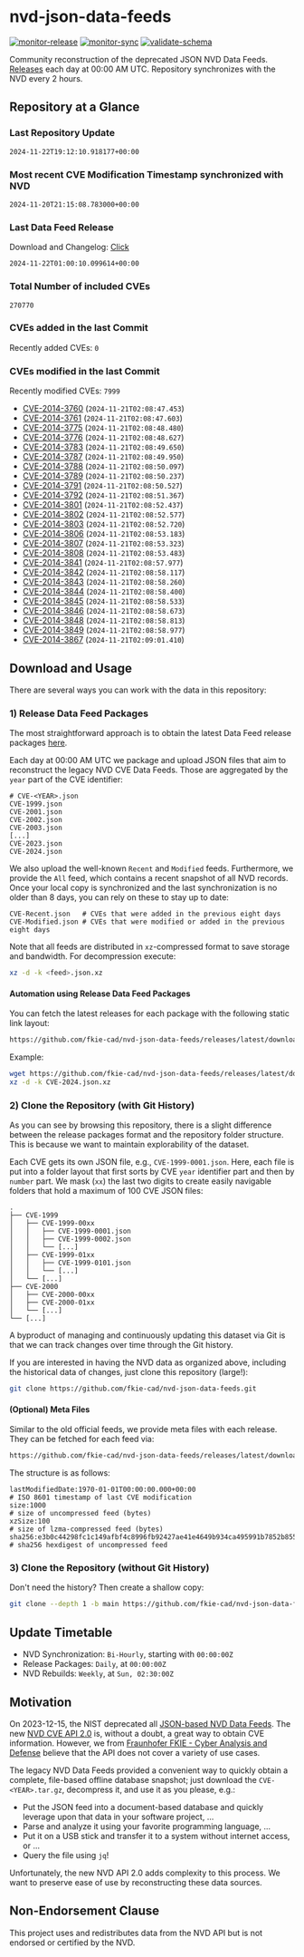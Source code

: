 # nvd-json-data-feeds

[![monitor-release](https://github.com/fkie-cad/nvd-json-data-feeds/actions/workflows/monitor_release.yml/badge.svg)](https://github.com/fkie-cad/nvd-json-data-feeds/actions/workflows/monitor_release.yml)
[![monitor-sync](https://github.com/fkie-cad/nvd-json-data-feeds/actions/workflows/monitor_sync.yml/badge.svg)](https://github.com/fkie-cad/nvd-json-data-feeds/actions/workflows/monitor_sync.yml)
[![validate-schema](https://github.com/fkie-cad/nvd-json-data-feeds/actions/workflows/validate_schema.yml/badge.svg)](https://github.com/fkie-cad/nvd-json-data-feeds/actions/workflows/validate_schema.yml)

Community reconstruction of the deprecated JSON NVD Data Feeds.
[Releases](https://github.com/fkie-cad/nvd-json-data-feeds/releases/latest) each day at 00:00 AM UTC.
Repository synchronizes with the NVD every 2 hours.

## Repository at a Glance

### Last Repository Update

```plain
2024-11-22T19:12:10.918177+00:00
```

### Most recent CVE Modification Timestamp synchronized with NVD

```plain
2024-11-20T21:15:08.783000+00:00
```

### Last Data Feed Release

Download and Changelog: [Click](https://github.com/fkie-cad/nvd-json-data-feeds/releases/latest)

```plain
2024-11-22T01:00:10.099614+00:00
```

### Total Number of included CVEs

```plain
270770
```

### CVEs added in the last Commit

Recently added CVEs: `0`



### CVEs modified in the last Commit

Recently modified CVEs: `7999`

- [CVE-2014-3760](CVE-2014/CVE-2014-37xx/CVE-2014-3760.json) (`2024-11-21T02:08:47.453`)
- [CVE-2014-3761](CVE-2014/CVE-2014-37xx/CVE-2014-3761.json) (`2024-11-21T02:08:47.603`)
- [CVE-2014-3775](CVE-2014/CVE-2014-37xx/CVE-2014-3775.json) (`2024-11-21T02:08:48.480`)
- [CVE-2014-3776](CVE-2014/CVE-2014-37xx/CVE-2014-3776.json) (`2024-11-21T02:08:48.627`)
- [CVE-2014-3783](CVE-2014/CVE-2014-37xx/CVE-2014-3783.json) (`2024-11-21T02:08:49.650`)
- [CVE-2014-3787](CVE-2014/CVE-2014-37xx/CVE-2014-3787.json) (`2024-11-21T02:08:49.950`)
- [CVE-2014-3788](CVE-2014/CVE-2014-37xx/CVE-2014-3788.json) (`2024-11-21T02:08:50.097`)
- [CVE-2014-3789](CVE-2014/CVE-2014-37xx/CVE-2014-3789.json) (`2024-11-21T02:08:50.237`)
- [CVE-2014-3791](CVE-2014/CVE-2014-37xx/CVE-2014-3791.json) (`2024-11-21T02:08:50.527`)
- [CVE-2014-3792](CVE-2014/CVE-2014-37xx/CVE-2014-3792.json) (`2024-11-21T02:08:51.367`)
- [CVE-2014-3801](CVE-2014/CVE-2014-38xx/CVE-2014-3801.json) (`2024-11-21T02:08:52.437`)
- [CVE-2014-3802](CVE-2014/CVE-2014-38xx/CVE-2014-3802.json) (`2024-11-21T02:08:52.577`)
- [CVE-2014-3803](CVE-2014/CVE-2014-38xx/CVE-2014-3803.json) (`2024-11-21T02:08:52.720`)
- [CVE-2014-3806](CVE-2014/CVE-2014-38xx/CVE-2014-3806.json) (`2024-11-21T02:08:53.183`)
- [CVE-2014-3807](CVE-2014/CVE-2014-38xx/CVE-2014-3807.json) (`2024-11-21T02:08:53.323`)
- [CVE-2014-3808](CVE-2014/CVE-2014-38xx/CVE-2014-3808.json) (`2024-11-21T02:08:53.483`)
- [CVE-2014-3841](CVE-2014/CVE-2014-38xx/CVE-2014-3841.json) (`2024-11-21T02:08:57.977`)
- [CVE-2014-3842](CVE-2014/CVE-2014-38xx/CVE-2014-3842.json) (`2024-11-21T02:08:58.117`)
- [CVE-2014-3843](CVE-2014/CVE-2014-38xx/CVE-2014-3843.json) (`2024-11-21T02:08:58.260`)
- [CVE-2014-3844](CVE-2014/CVE-2014-38xx/CVE-2014-3844.json) (`2024-11-21T02:08:58.400`)
- [CVE-2014-3845](CVE-2014/CVE-2014-38xx/CVE-2014-3845.json) (`2024-11-21T02:08:58.533`)
- [CVE-2014-3846](CVE-2014/CVE-2014-38xx/CVE-2014-3846.json) (`2024-11-21T02:08:58.673`)
- [CVE-2014-3848](CVE-2014/CVE-2014-38xx/CVE-2014-3848.json) (`2024-11-21T02:08:58.813`)
- [CVE-2014-3849](CVE-2014/CVE-2014-38xx/CVE-2014-3849.json) (`2024-11-21T02:08:58.977`)
- [CVE-2014-3867](CVE-2014/CVE-2014-38xx/CVE-2014-3867.json) (`2024-11-21T02:09:01.410`)


## Download and Usage

There are several ways you can work with the data in this repository:

### 1) Release Data Feed Packages

The most straightforward approach is to obtain the latest Data Feed release packages [here](https://github.com/fkie-cad/nvd-json-data-feeds/releases/latest).

Each day at 00:00 AM UTC we package and upload JSON files that aim to reconstruct the legacy NVD CVE Data Feeds.
Those are aggregated by the `year` part of the CVE identifier:

```
# CVE-<YEAR>.json
CVE-1999.json
CVE-2001.json
CVE-2002.json
CVE-2003.json
[...]
CVE-2023.json
CVE-2024.json
```

We also upload the well-known `Recent` and `Modified` feeds.
Furthermore, we provide the `All` feed, which contains a recent snapshot of all NVD records.
Once your local copy is synchronized and the last synchronization is no older than 8 days, you can rely on these to stay up to date:

```plain
CVE-Recent.json   # CVEs that were added in the previous eight days
CVE-Modified.json # CVEs that were modified or added in the previous eight days
```

Note that all feeds are distributed in `xz`-compressed format to save storage and bandwidth.
For decompression execute:

```sh
xz -d -k <feed>.json.xz
```

#### Automation using Release Data Feed Packages

You can fetch the latest releases for each package with the following static link layout:

```sh
https://github.com/fkie-cad/nvd-json-data-feeds/releases/latest/download/CVE-<YEAR>.json.xz
```

Example:

```sh
wget https://github.com/fkie-cad/nvd-json-data-feeds/releases/latest/download/CVE-2024.json.xz
xz -d -k CVE-2024.json.xz
```

### 2) Clone the Repository (with Git History)

As you can see by browsing this repository, there is a slight difference between the release packages format and the repository folder structure.
This is because we want to maintain explorability of the dataset.

Each CVE gets its own JSON file, e.g., `CVE-1999-0001.json`.
Here, each file is put into a folder layout that first sorts by CVE `year` identifier part and then by `number` part.
We mask (`xx`) the last two digits to create easily navigable folders that hold a maximum of 100 CVE JSON files:

```plain
.
├── CVE-1999
│   ├── CVE-1999-00xx
│   │   ├── CVE-1999-0001.json
│   │   ├── CVE-1999-0002.json
│   │   └── [...]
│   ├── CVE-1999-01xx
│   │   ├── CVE-1999-0101.json
│   │   └── [...]
│   └── [...]
├── CVE-2000
│   ├── CVE-2000-00xx
│   ├── CVE-2000-01xx
│   └── [...]
└── [...]
```

A byproduct of managing and continuously updating this dataset via Git is that we can track changes over time through the Git history.

If you are interested in having the NVD data as organized above, including the historical data of changes, just clone this repository (large!):

```sh
git clone https://github.com/fkie-cad/nvd-json-data-feeds.git
```

#### (Optional) Meta Files

Similar to the old official feeds, we provide meta files with each release. They can be fetched for each feed via:

```sh
https://github.com/fkie-cad/nvd-json-data-feeds/releases/latest/download/CVE-<YEAR>.meta
```

The structure is as follows:

```plain
lastModifiedDate:1970-01-01T00:00:00.000+00:00                          # ISO 8601 timestamp of last CVE modification
size:1000                                                               # size of uncompressed feed (bytes)
xzSize:100                                                              # size of lzma-compressed feed (bytes)
sha256:e3b0c44298fc1c149afbf4c8996fb92427ae41e4649b934ca495991b7852b855 # sha256 hexdigest of uncompressed feed
```

### 3) Clone the Repository (without Git History)

Don't need the history? Then create a shallow copy:

```sh
git clone --depth 1 -b main https://github.com/fkie-cad/nvd-json-data-feeds.git
```


## Update Timetable

* NVD Synchronization: `Bi-Hourly`, starting with `00:00:00Z`
* Release Packages: `Daily`, at `00:00:00Z`
* NVD Rebuilds: `Weekly`, at `Sun, 02:30:00Z`


## Motivation

On 2023-12-15, the NIST deprecated all [JSON-based NVD Data Feeds](https://nvd.nist.gov/vuln/data-feeds#divRetirementBanner-1).
The new [NVD CVE API 2.0](https://nvd.nist.gov/developers/vulnerabilities) is, without a doubt, a great way to obtain CVE information.
However, we from [Fraunhofer FKIE - Cyber Analysis and Defense](https://www.fkie.fraunhofer.de/en/departments/cad.html) believe that the API does not cover a variety of use cases.

The legacy NVD Data Feeds provided a convenient way to quickly obtain a complete, file-based offline database snapshot; just download the `CVE-<YEAR>.tar.gz`, decompress it, and use it as you please, e.g.:

- Put the JSON feed into a document-based database and quickly leverage upon that data in your software project, ...
- Parse and analyze it using your favorite programming language, ...
- Put it on a USB stick and transfer it to a system without internet access, or ...
- Query the file using `jq`!

Unfortunately, the new NVD API 2.0 adds complexity to this process.
We want to preserve ease of use by reconstructing these data sources.

## Non-Endorsement Clause

This project uses and redistributes data from the NVD API but is not endorsed or certified by the NVD.